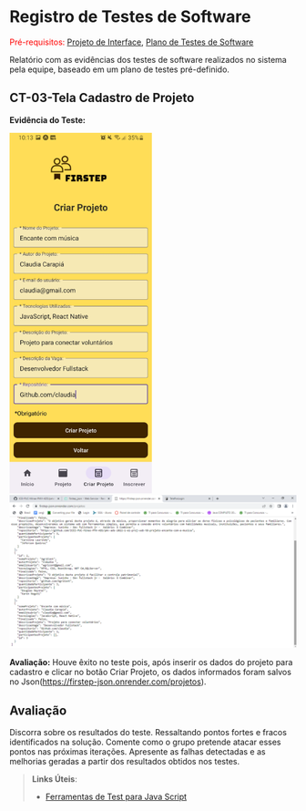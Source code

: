 # Registro de Testes de Software

<span style="color:red">Pré-requisitos: <a href="3-Projeto de Interface.md"> Projeto de Interface</a></span>, <a href="8-Plano de Testes de Software.md"> Plano de Testes de Software</a>

Relatório com as evidências dos testes de software realizados no sistema pela equipe, baseado em um plano de testes pré-definido.

## CT-03-Tela Cadastro de Projeto

**Evidência do Teste:** 

<img src="img/print_cadastro.jpg" width= 250>
<img src="img/print_cadastro_json.png">

**Avaliação:** Houve êxito no teste pois, após inserir os dados do projeto para cadastro e clicar no botão Criar Projeto, os dados informados foram salvos no Json(https://firstep-json.onrender.com/projetos).

## Avaliação

Discorra sobre os resultados do teste. Ressaltando pontos fortes e fracos identificados na solução. Comente como o grupo pretende atacar esses pontos nas próximas iterações. Apresente as falhas detectadas e as melhorias geradas a partir dos resultados obtidos nos testes.

> **Links Úteis**:
> - [Ferramentas de Test para Java Script](https://geekflare.com/javascript-unit-testing/)